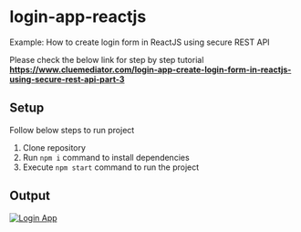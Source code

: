 # login-app-reactjs
Example: How to create login form in ReactJS using secure REST API

Please check the below link for step by step tutorial
**https://www.cluemediator.com/login-app-create-login-form-in-reactjs-using-secure-rest-api-part-3**

## Setup
Follow below steps to run project

1. Clone repository
2. Run `npm i` command to install dependencies
3. Execute `npm start` command to run the project

## Output 
[![Login App](https://www.cluemediator.com/wp-content/uploads/2019/12/output-create-login-form-in-reactjs-using-secure-rest-api-clue-mediator.gif)](https://www.cluemediator.com/login-app-create-login-form-in-reactjs-using-secure-rest-api)


